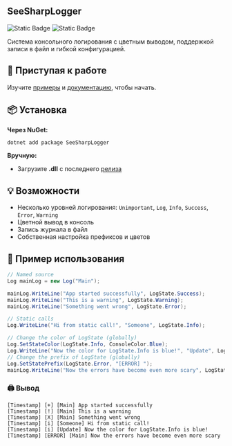 
## SeeSharpLogger

![Static Badge](https://img.shields.io/badge/language-C%23-%2305a630?style=for-the-badge) ![Static Badge](https://img.shields.io/badge/.NET-6.0%2C%207.0%2C%208.0-%23c62ce8?style=for-the-badge)

Система консольного логирования с цветным выводом, поддержкой записи в файл и гибкой конфигурацией.

## 🚀 Приступая к работе

Изучите [примеры](https://github.com/antoha1834/SeeSharpLogger/tree/main/examples) и [документацию](https://github.com/antoha1834/SeeSharpLogger/tree/main/docs), чтобы начать.

## 📦 Установка

**Через NuGet:**
```
dotnet add package SeeSharpLogger
```
**Вручную:**
- Загрузите **.dll** с последнего [релиза](https://github.com/antoha1834/SeeSharpLogger/releases/latest)

## 💡 Возможности

- Несколько уровней логирования: `Unimportant`, `Log`, `Info`, `Success`, `Error`, `Warning`
- Цветной вывод в консоль
- Запись журнала в файл
- Собственная настройка префиксов и цветов

## 🧪 Пример использования

```csharp
// Named source
Log mainLog = new Log("Main");

mainLog.WriteLine("App started successfully", LogState.Success);
mainLog.WriteLine("This is a warning", LogState.Warning);
mainLog.WriteLine("Something went wrong", LogState.Error);

// Static calls
Log.WriteLine("Hi from static call!", "Someone", LogState.Info);

// Change the color of LogState (globally)
Log.SetStateColor(LogState.Info, ConsoleColor.Blue);
Log.WriteLine("Now the color for LogState.Info is blue!", "Update", LogState.Info);
// Change the prefix of LogState (globally)
Log.SetStatePrefix(LogState.Error, "[ERROR] ");
mainLog.WriteLine("Now the errors have become even more scary", LogState.Error);
```

### 🖨️ Вывод

```
[Timestamp] [+] [Main] App started successfully  
[Timestamp] [!] [Main] This is a warning  
[Timestamp] [X] [Main] Something went wrong  
[Timestamp] [i] [Someone] Hi from static call!  
[Timestamp] [i] [Update] Now the color for LogState.Info is blue!  
[Timestamp] [ERROR] [Main] Now the errors have become even more scary
```
